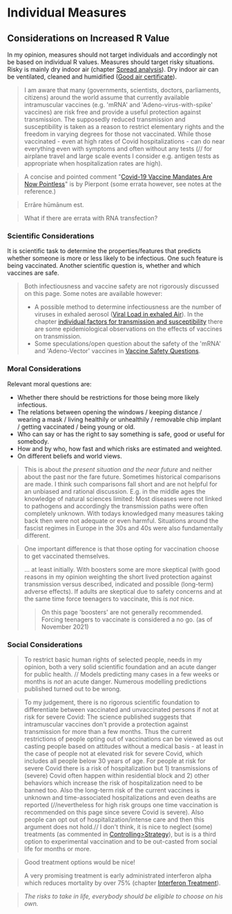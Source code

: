 # Individual Measures

## Considerations on Increased R Value
In my opinion, measures should  not target individuals and accordingly not be based on individual R values. Measures should target risky situations. Risky is mainly dry indoor air (chapter [Spread analysis](../5_epidemiological/spread_analyses.md)). Dry indoor air can be ventilated, cleaned and humidified ([Good air certificate](../7_social/good_air.md)).

> I am aware that many (governments, scientists, doctors, parliaments, citizens) around the world assume that currently available intramuscular vaccines (e.g. 'mRNA' and 'Adeno-virus-with-spike' vaccines) are risk free and provide a useful protection against transmission. The supposedly reduced transmission and susceptibility is taken as a reason to restrict elementary rights and the freedom in varying degrees for those not vaccinated. While those vaccinated - even at high rates of Covid hospitalizations - can do near everything even with symptoms and often without any tests (// for airplane travel and large scale events I consider e.g. antigen tests as appropriate when hospitalization rates are high).

> A concise and pointed comment "[Covid-19 Vaccine Mandates Are Now Pointless](../5_epidemiological/individual_susceptibility_and_transmission.md#pierpont)" is by Pierpont (some errata however, see notes at the reference.)

> Errāre hūmānum est. 

> What if there are errata with RNA transfection?


### Scientific Considerations
It is scientific task to determine the properties/features that predicts whether someone is more or less likely to be infectious. One such feature is being vaccinated. Another scientific question is, whether and which vaccines are safe. 

> Both infectiousness and vaccine safety are not rigorously discussed on this page. Some notes are available however:
> * A possible method to determine infectiousness are the number of viruses in exhaled aerosol ([Viral Load in exhaled Air](./../3_medical/diagnosis_and_viral_load.md#viral-load-in-exhaled-air)). In the chapter [individual factors for transmission and susceptibility](./../5_epidemiological/individual_susceptibility_and_transmission.md) there are some epidemiological observations on the effects of vaccines on transmission.
> * Some speculations/open question about the safety of the 'mRNA' and 'Adeno-Vector' vaccines in [Vaccine Safety Questions](./../10_vaccines/vaccine_safety.md).


### Moral Considerations
Relevant moral questions are:
* Whether there should be restrictions for those being more likely infectious.
* The relations between opening the windows / keeping distance / wearing a mask / living healthily or unhealthily / removable chip implant / getting vaccinated / being young or old. 
* Who can say or has the right to say  something is safe, good or useful for somebody.
* How and by who, how fast and which risks are estimated and weighted.
* On different beliefs and world views.

> This is about *the present situation and the near future* and neither about the past nor the fare future. Sometimes historical comparisons are made. I think such comparisons fall short and are not helpful for an unbiased and rational discussion. E.g. in the middle ages the knowledge of natural sciences limited: Most diseases were not linked to pathogens and accordingly the transmission paths were often completely unknown. With todays knowledged many measures taking back then were not adequate or even harmful. Situations around the fascist regimes in Europe in the 30s and 40s were also fundamentally different. 

> One important difference is that those opting for vaccination choose to get vaccinated themselves.
> 
> ... at least initially. With boosters some are more skeptical (with good reasons in my opinion weighting the short lived protection against transmission versus described, indicated and possible (long-term) adverse effects). If adults are skeptical due to safety concerns and at the same time force teenagers to vaccinate, this is *not* nice. 
> 
>>On this page 'boosters' are not generally recommended. Forcing teenagers to vaccinate is considered a no go. (as of November 2021)


### Social Considerations
> To restrict basic human rights of selected people, needs in my opinion, both a very solid scientific foundation and an acute danger for public health. // Models predicting many cases in a few weeks or months is *not* an acute danger. Numerous modelling predictions published turned out to be wrong.

> To my judgement, there is no rigorous scientific foundation to differentiate between vaccinated and unvaccinated persons if not at risk for severe Covid: The science published suggests that intramuscular vaccines don't provide a protection against transmission for more than a few months. Thus the current restrictions of people opting out of vaccinations can be viewed as out casting people based on attitudes without a medical basis - at least in the case of people not at elevated risk for severe Covid, which includes all people below 30 years of age. For people at risk for severe Covid there is a risk of hospitalization but 1) transmissions of (severe) Covid often happen within residential block and 2) other behaviors which increase the risk of hospitalization need to be banned too. Also the long-term risk of the current vaccines is unknown and time-associated hospitalizations and even deaths are reported (//nevertheless for high risk groups one time vaccination is recommended on this page since severe Covid is severe). Also people can opt out of hospitalization/intense care and then this argument does not hold.// I don't think, it is nice to neglect (some) treatments (as commented in [Controlling>Strategy](controlling.md#strategy)), but is is a third option to experimental vaccination and to be out-casted from social life for months or more.

> Good treatment options would be nice! 
> 
> A very promising treatment is early administrated interferon alpha which reduces mortality by over 75% (chapter [Interferon Treatment](../6_prevention_and_treatment/interferon.md)).


> *The risks to take in life, everybody should be eligible to choose on his own.*

